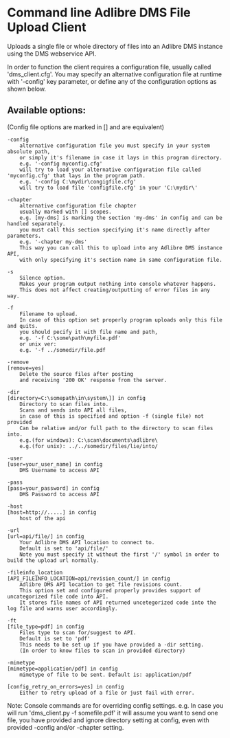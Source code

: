 # Command line Adlibre DMS File Upload Client

Uploads a single file or whole directory of files into an Adlibre DMS instance using the DMS webservice API.

In order to function the client requires a configuration file, usually called 'dms_client.cfg'.
You may specify an alternative configuration file at runtime with '-config' key parameter, or define any of the configuration options as shown below.

## Available options:

(Config file options are marked in [] and are equivalent)

    -config
        alternative configuration file you must specify in your system absolute path,
        or simply it's filename in case it lays in this program directory.
        e.g. '-config myconfig.cfg'
        will try to load your alternative configuration file called 'myconfig.cfg' that lays in the program path.
        e.g. '-config C:\mydir\congigfile.cfg'
        will try to load file 'configfile.cfg' in your 'C:\mydir\'

    -chapter
        alternative configuration file chapter
        usually marked with [] scopes.
        e.g. [my-dms] is marking the section 'my-dms' in config and can be handled separately.
        you must call this section specifying it's name directly after parameters.
        e.g. '-chapter my-dms'
        This way you can call this to upload into any Adlibre DMS instance API,
        with only specifying it's section name in same configuration file.

    -s
        Silence option.
        Makes your program output nothing into console whatever happens.
        This does not affect creating/outputting of error files in any way.

    -f
        Filename to upload.
        In case of this option set properly program uploads only this file and quits.
        you should pecify it with file name and path,
        e.g. '-f C:\some\path\myfile.pdf'
        or unix ver:
        e.g. '-f ../somedir/file.pdf

    -remove
    [remove=yes]
        Delete the source files after posting
        and receiving '200 OK' response from the server.

    -dir
    [directory=C:\somepath\in\system\]] in config
        Directory to scan files into.
        Scans and sends into API all files,
        in case of this is specified and option -f (single file) not provided
        Can be relative and/or full path to the directory to scan files into.
        e.g.(for windows): C:\scan\documents\adlibre\
        e.g.(for unix): ../../somedir/files/lie/into/

    -user
    [user=your_user_name] in config
        DMS Username to access API

    -pass
    [pass=your_password] in config
        DMS Password to access API

    -host
    [host=http://.....] in config
        host of the api

    -url
    [url=api/file/] in config
        Your Adlibre DMS API location to connect to.
        Default is set to 'api/file/'
        Note you must specify it without the first '/' symbol in order to build the upload url normally.

    -fileinfo_location
    [API_FILEINFO_LOCATION=api/revision_count/] in config
        Adlibre DMS API location to get file revisions count.
        This option set and configured properly provides support of uncategorized file code into API.
        It stores file names of API returned uncetegorized code into the log file and warns user accordingly.

    -ft
    [file_type=pdf] in config
        Files type to scan for/suggest to API.
        Default is set to 'pdf'
        This needs to be set up if you have provided a -dir setting.
        (In order to know files to scan in provided directory)

    -mimetype
    [mimetype=application/pdf] in config
        mimetype of file to be sent. Default is: application/pdf
    
    [config_retry_on_errors=yes] in config
        Either to retry upload of a file or just fail with error.

Note: Console commands are for overriding config settings.
e.g. In case you will run 'dms_client.py -f somefile.pdf'
it will assume you want to send one file, you have provided and ignore directory setting at config,
even with provided -config and/or -chapter setting.

